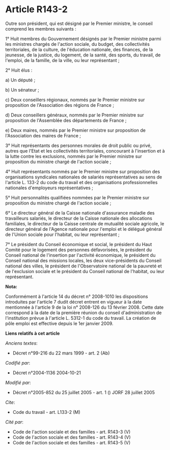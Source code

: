 # Article R143-2

Outre son président, qui est désigné par le Premier ministre, le conseil comprend les membres suivants :

1° Huit membres du Gouvernement désignés par le Premier ministre parmi les ministres chargés de l'action sociale, du budget,
des collectivités territoriales, de la culture, de l'éducation nationale, des finances, de la jeunesse, de la justice, du
logement, de la santé, des sports, du travail, de l'emploi, de la famille, de la ville, ou leur représentant ;

2° Huit élus :

a) Un député ;

b) Un sénateur ;

c) Deux conseillers régionaux, nommés par le Premier ministre sur proposition de l'Association des régions de France ;

d) Deux conseillers généraux, nommés par le Premier ministre sur proposition de l'Assemblée des départements de France ;

e) Deux maires, nommés par le Premier ministre sur proposition de l'Association des maires de France ;

3° Huit représentants des personnes morales de droit public ou privé, autres que l'Etat et les collectivités territoriales,
concourant à l'insertion et à la lutte contre les exclusions, nommés par le Premier ministre sur proposition du ministre
chargé de l'action sociale ;

4° Huit représentants nommés par le Premier ministre sur proposition des organisations syndicales nationales de salariés
représentatives au sens de l'article L. 133-2 du code du travail et des organisations professionnelles nationales
d'employeurs représentatives ;

5° Huit personnalités qualifiées nommées par le Premier ministre sur proposition du ministre chargé de l'action sociale ;

6° Le directeur général de la Caisse nationale d'assurance maladie des travailleurs salariés, le directeur de la Caisse
nationale des allocations familiales, le directeur de la Caisse centrale de mutualité sociale agricole, le directeur général
de l'Agence nationale pour l'emploi et le délégué général de l'Union sociale pour l'habitat, ou leur représentant ;

7° Le président du Conseil économique et social, le président du Haut Comité pour le logement des personnes défavorisées, le
président du Conseil national de l'insertion par l'activité économique, le président du Conseil national des missions
locales, les deux vice-présidents du Conseil national des villes, le président de l'Observatoire national de la pauvreté et
de l'exclusion sociale et le président du Conseil national de l'habitat, ou leur représentant.

**Nota:**

Conformément à l'article 14 du décret n° 2008-1010 les dispositions introduites par l'article 7 dudit décret entrent en
vigueur à la date mentionnée à l'article 9 de la loi n° 2008-126 du 13 février 2008. Cette date correspond à la date de la
première réunion du conseil d'administration de l'institution prévue à l'article L. 5312-1 du code du travail. La création de
pôle emploi est effective depuis le 1er janvier 2009.

**Liens relatifs à cet article**

_Anciens textes_:

  - Décret n°99-216 du 22 mars 1999 - art. 2 (Ab)

_Codifié par_:

  - Décret n°2004-1136 2004-10-21

_Modifié par_:

  - Décret n°2005-852 du 25 juillet 2005 - art. 1 () JORF 28 juillet 2005

_Cite_:

  - Code du travail - art. L133-2 (M)

_Cité par_:

  - Code de l'action sociale et des familles - art. R143-3 (V)
  - Code de l'action sociale et des familles - art. R143-4 (V)
  - Code de l'action sociale et des familles - art. R143-5 (V)
